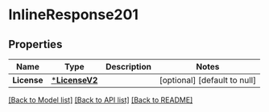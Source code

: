 # InlineResponse201

## Properties
Name | Type | Description | Notes
------------ | ------------- | ------------- | -------------
**License** | [***LicenseV2**](LicenseV2.md) |  | [optional] [default to null]

[[Back to Model list]](../README.md#documentation-for-models) [[Back to API list]](../README.md#documentation-for-api-endpoints) [[Back to README]](../README.md)


